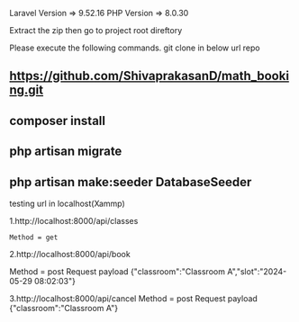 Laravel Version => 9.52.16
PHP Version  => 8.0.30

Extract the zip 
then go to project root direftory 

Please execute the following commands.
git clone in below url repo
## https://github.com/ShivaprakasanD/math_booking.git
## composer install

## php artisan migrate

## php artisan make:seeder DatabaseSeeder


testing url in localhost(Xammp)

1.http://localhost:8000/api/classes

	Method = get

2.http://localhost:8000/api/book

  Method = post
  Request payload
		{"classroom":"Classroom A","slot":"2024-05-29 08:02:03"} 		

3.http://localhost:8000/api/cancel
  Method = post
  Request payload
  {"classroom":"Classroom A"}
  
 		
